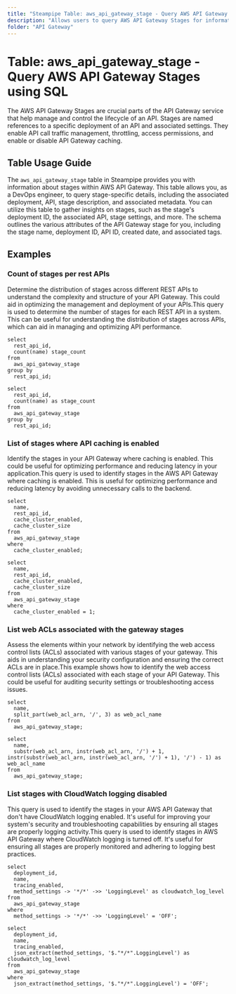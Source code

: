 ```yaml
---
title: "Steampipe Table: aws_api_gateway_stage - Query AWS API Gateway Stages using SQL"
description: "Allows users to query AWS API Gateway Stages for information related to deployment, API, and stage details."
folder: "API Gateway"
---
```


# Table: aws_api_gateway_stage - Query AWS API Gateway Stages using SQL

The AWS API Gateway Stages are crucial parts of the API Gateway service that help manage and control the lifecycle of an API. Stages are named references to a specific deployment of an API and associated settings. They enable API call traffic management, throttling, access permissions, and enable or disable API Gateway caching.

## Table Usage Guide

The `aws_api_gateway_stage` table in Steampipe provides you with information about stages within AWS API Gateway. This table allows you, as a DevOps engineer, to query stage-specific details, including the associated deployment, API, stage description, and associated metadata. You can utilize this table to gather insights on stages, such as the stage's deployment ID, the associated API, stage settings, and more. The schema outlines the various attributes of the API Gateway stage for you, including the stage name, deployment ID, API ID, created date, and associated tags.

## Examples

### Count of stages per rest APIs
Determine the distribution of stages across different REST APIs to understand the complexity and structure of your API Gateway. This could aid in optimizing the management and deployment of your APIs.This query is used to determine the number of stages for each REST API in a system. This can be useful for understanding the distribution of stages across APIs, which can aid in managing and optimizing API performance.


```sql+postgres
select
  rest_api_id,
  count(name) stage_count
from
  aws_api_gateway_stage
group by
  rest_api_id;
```

```sql+sqlite
select
  rest_api_id,
  count(name) as stage_count
from
  aws_api_gateway_stage
group by
  rest_api_id;
```


### List of stages where API caching is enabled
Identify the stages in your API Gateway where caching is enabled. This could be useful for optimizing performance and reducing latency in your application.This query is used to identify stages in the AWS API Gateway where caching is enabled. This is useful for optimizing performance and reducing latency by avoiding unnecessary calls to the backend.


```sql+postgres
select
  name,
  rest_api_id,
  cache_cluster_enabled,
  cache_cluster_size
from
  aws_api_gateway_stage
where
  cache_cluster_enabled;
```

```sql+sqlite
select
  name,
  rest_api_id,
  cache_cluster_enabled,
  cache_cluster_size
from
  aws_api_gateway_stage
where
  cache_cluster_enabled = 1;
```


### List web ACLs associated with the gateway stages
Assess the elements within your network by identifying the web access control lists (ACLs) associated with various stages of your gateway. This aids in understanding your security configuration and ensuring the correct ACLs are in place.This example shows how to identify the web access control lists (ACLs) associated with each stage of your API Gateway. This could be useful for auditing security settings or troubleshooting access issues.


```sql+postgres
select
  name,
  split_part(web_acl_arn, '/', 3) as web_acl_name
from
  aws_api_gateway_stage;
```

```sql+sqlite
select
  name,
  substr(web_acl_arn, instr(web_acl_arn, '/') + 1, instr(substr(web_acl_arn, instr(web_acl_arn, '/') + 1), '/') - 1) as web_acl_name
from
  aws_api_gateway_stage;
```


### List stages with CloudWatch logging disabled
This query is used to identify the stages in your AWS API Gateway that don't have CloudWatch logging enabled. It's useful for improving your system's security and troubleshooting capabilities by ensuring all stages are properly logging activity.This query is used to identify stages in AWS API Gateway where CloudWatch logging is turned off. It's useful for ensuring all stages are properly monitored and adhering to logging best practices.


```sql+postgres
select
  deployment_id,
  name,
  tracing_enabled,
  method_settings -> '*/*' ->> 'LoggingLevel' as cloudwatch_log_level
from
  aws_api_gateway_stage
where
  method_settings -> '*/*' ->> 'LoggingLevel' = 'OFF';
```

```sql+sqlite
select
  deployment_id,
  name,
  tracing_enabled,
  json_extract(method_settings, '$."*/*".LoggingLevel') as cloudwatch_log_level
from
  aws_api_gateway_stage
where
  json_extract(method_settings, '$."*/*".LoggingLevel') = 'OFF';
```